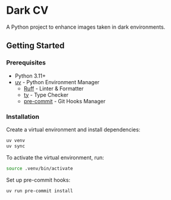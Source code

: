 # Dark CV

A Python project to enhance images taken in dark environments.

## Getting Started

### Prerequisites

- Python 3.11+
- [uv](https://github.com/astral-sh/uv) - Python Environment Manager
  - [Ruff](https://github.com/astral-sh/ruff) - Linter & Formatter
  - [ty](https://github.com/davidvujic/ty) - Type Checker
  - [pre-commit](https://pre-commit.com/) - Git Hooks Manager

### Installation

Create a virtual environment and install dependencies:

```bash
uv venv
uv sync
```

To activate the virtual environment, run:

```bash
source .venv/bin/activate
```

Set up pre-commit hooks:

```bash
uv run pre-commit install
```
